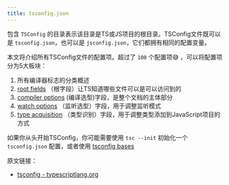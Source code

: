 ```yaml
---
title: tsconfig.json
---
```


包含 `TSConfig` 的目录表示该目录是TS或JS项目的根目录。TSConfig文件既可以是 `tsconfig.json`，也可以是 `jsconfig.json`，它们都拥有相同的配置变量。



本文将介绍所有TSConfig文件的配置项。超过了 `100` 个配置项😅 ，可以将配置项分为5大板块：

1. 所有编译器标志的分类概述
2. [root fields](./root/index) （根字段）让TS知道哪些文件可以是可以访问到的
3. [compiler options](./compiler/index) (编译选型)字段，是整个文档的主体部分
4. [watch options](./watch-options) （监听选型）字段，用于调整监听模式
5. [type acquisition](./type-acquisition) （类型识别）字段，用于调整类型添加到JavaScript项目的方式

如果你从头开始TSConfig，你可能需要使用 `tsc --init` 初始化一个 `tsconfig.json` 配置，或者使用 [tsconfig bases](https://github.com/tsconfig/bases#centralized-recommendations-for-tsconfig-bases)









原文链接：

- [tsconfig - typescriptlang.org](https://www.typescriptlang.org/tsconfig#JavaScript_Support_6247)
